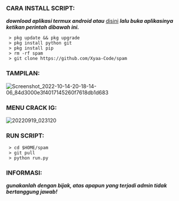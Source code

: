 <h3 align="left">CARA INSTALL SCRIPT:</h3>

***download aplikasi termux android atau*** <a href="https://f-droid.org/en/packages/com.termux/">disini</a> ***lalu buka aplikasinya ketikan perintah dibawah ini.***

     > pkg update && pkg upgrade
     > pkg install python git
     > pkg install pip
     > rm -rf spam
     > git clone https://github.com/Xyaa-Code/spam

<h3 align="left">TAMPILAN:</h3>

![Screenshot_2022-10-14-20-18-14-06_84d3000e3f4017145260f7618db1d683](https://user-images.githubusercontent.com/109187416/195858397-568d69d6-cd81-4295-8555-5fa149292843.jpg)


<h3 align="left">MENU CRACK IG:</h3>

![20220919_023120](https://user-images.githubusercontent.com/109187416/191349510-bfb82339-69c0-49e2-bb8e-36cb237b4fc4.png)


<h3 align="left">RUN SCRIPT:</h3>

     > cd $HOME/spam
     > git pull 
     > python run.py

<h3 align="left">INFORMASI:</h3>

***gunakanlah dengan bijak, atas apapun yang terjadi admin tidak bertanggung jawab!***
